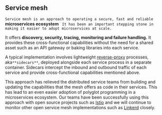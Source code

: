 ## Service mesh

```Service mesh is an approach to operating a secure, fast and reliable``` **microservices ecosystem** ``` It has been an important stepping stone in making it easier to adopt microservices at scale.```

It offers **discovery, security, tracing, monitoring and failure handling.** It provides these cross-functional capabilities without the need for a shared asset such as an API gateway or baking libraries into each service. 

A typical implementation involves lightweight [reverse-proxy](https://hub.packtpub.com/6-common-use-cases-of-reverse-proxy-scenarios/) processes, aka``` **sidecars** ```, deployed alongside each service process in a separate container. Sidecars intercept the inbound and outbound traffic of each service and provide cross-functional capabilities mentioned above. 

This approach has relieved the distributed service teams from building and updating the capabilities that the mesh offers as code in their services. This has lead to an even easier adoption of polyglot programming in a microservices ecosystem. Our teams have been successfully using this approach with open source projects such as [Istio](https://www.thoughtworks.com/radar/platforms/istio) and we will continue to monitor other open service mesh implementations such as [Linkerd](https://linkerd.io/) closely.
